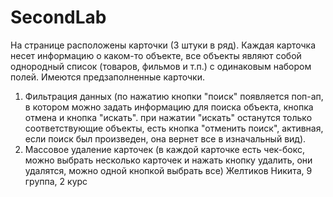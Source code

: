 # SecondLab
На странице расположены карточки (3 штуки в ряд). 
Каждая карточка несет информацию о каком-то объекте, 
все объекты являют собой однородный список (товаров, фильмов и т.п.)
с одинаковым набором полей. Имеются предзаполненные карточки.
1. Фильтрация данных (по нажатию кнопки "поиск" появляется поп-ап,
в котором можно задать информацию для поиска объекта, кнопка отмена
и кнопка "искать". при нажатии "искать" останутся только соответствующие объекты,
есть кнопка "отменить поиск", активная, если поиск был произведен, 
она вернет все в изначальный вид).
2. Массовое удаление карточек (в каждой карточке есть чек-бокс,
можно выбрать несколько карточек и нажать кнопку удалить, они удалятся,
можно одной кнопкой выбрать все)
Желтиков Никита, 9 группа, 2 курс
